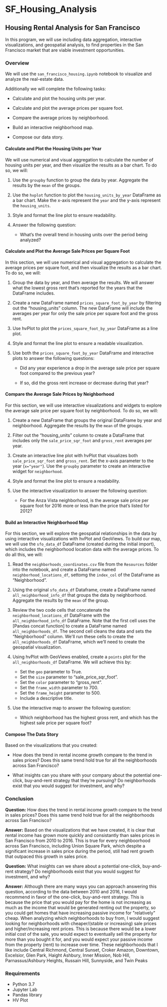 # SF_Housing_Analysis

## Housing Rental Analysis for San Francisco

In this program, we will use including data aggregation, interactive visualizations, and geospatial analysis, to find properties in the San Francisco market that are viable investment opportunities.

### Overview

We will use the `san_francisco_housing.ipynb` notebook to visualize and analyze the real-estate data.

Additionally we will complete the following tasks:

* Calculate and plot the housing units per year.

* Calculate and plot the average prices per square foot.

* Compare the average prices by neighborhood.

* Build an interactive neighborhood map.

* Compose our data story.

#### Calculate and Plot the Housing Units per Year

We will use numerical and visual aggregation to calculate the number of housing units per year, and then visualize the results as a bar chart. To do so, we will:

1. Use the `groupby` function to group the data by year. Aggregate the results by the `mean` of the groups.

2. Use the `hvplot` function to plot the `housing_units_by_year` DataFrame as a bar chart. Make the x-axis represent the `year` and the y-axis represent the `housing_units`.

3. Style and format the line plot to ensure readability.

4. Answer the following question:

    * What’s the overall trend in housing units over the period being analyzed?

#### Calculate and Plot the Average Sale Prices per Square Foot

In this section, we will use numerical and visual aggregation to calculate the average prices per square foot, and then visualize the results as a bar chart. To do so, we will:

1. Group the data by year, and then average the results. We will answer what the lowest gross rent that’s reported for the years that the DataFrame includes.

2. Create a new DataFrame named `prices_square_foot_by_year` by filtering out the “housing_units” column. The new DataFrame will include the averages per year for only the sale price per square foot and the gross rent.

3. Use hvPlot to plot the `prices_square_foot_by_year` DataFrame as a line plot.

4. Style and format the line plot to ensure a readable visualization.

5. Use both the `prices_square_foot_by_year` DataFrame and interactive plots to answer the following questions:

    * Did any year experience a drop in the average sale price per square foot compared to the previous year?

    * If so, did the gross rent increase or decrease during that year?

#### Compare the Average Sale Prices by Neighborhood

For this section, we will use interactive visualizations and widgets to explore the average sale price per square foot by neighborhood. To do so, we will:

1. Create a new DataFrame that groups the original DataFrame by year and neighborhood. Aggregate the results by the `mean` of the groups.

2. Filter out the “housing_units” column to create a DataFrame that includes only the `sale_price_sqr_foot` and `gross_rent` averages per year.

3. Create an interactive line plot with hvPlot that visualizes both `sale_price_sqr_foot` and `gross_rent`. Set the x-axis parameter to the year (`x="year"`). Use the `groupby` parameter to create an interactive widget for `neighborhood`.

4. Style and format the line plot to ensure a readability.

5. Use the interactive visualization to answer the following question:

    * For the Anza Vista neighborhood, is the average sale price per square foot for 2016 more or less than the price that’s listed for 2012? 

#### Build an Interactive Neighborhood Map

For this section, we will explore the geospatial relationships in the data by using interactive visualizations with hvPlot and GeoViews. To build our map, we will use the `sfo_data_df` DataFrame (created during the initial import), which includes the neighborhood location data with the average prices. To do all this, we will:

1. Read the `neighborhoods_coordinates.csv` file from the `Resources` folder into the notebook, and create a DataFrame named `neighborhood_locations_df`, settomg the `index_col` of the DataFrame as “Neighborhood”.

2. Using the original `sfo_data_df` Dataframe, create a DataFrame named `all_neighborhood_info_df` that groups the data by neighborhood. Aggregate the results by the `mean` of the group.

3. Review the two code cells that concatenate the `neighborhood_locations_df` DataFrame with the `all_neighborhood_info_df` DataFrame. Note that the first cell uses the [Pandas concat function] to create a DataFrame named `all_neighborhoods_df`. The second cell cleans the data and sets the “Neighborhood” column.  We'll run these cells to create the `all_neighborhoods_df` DataFrame, which we’ll need to create the geospatial visualization.

4. Using hvPlot with GeoViews enabled, create a `points` plot for the `all_neighborhoods_df` DataFrame. We will achieve this by:

    * Set the `geo` parameter to True.
    * Set the `size` parameter to “sale_price_sqr_foot”.
    * Set the `color` parameter to “gross_rent”.
    * Set the `frame_width` parameter to 700.
    * Set the `frame_height` parameter to 500.
    * Include a descriptive title.


5. Use the interactive map to answer the following question:

    * Which neighborhood has the highest gross rent, and which has the highest sale price per square foot?

#### Compose The Data Story

Based on the visualizations that you created:

* How does the trend in rental income growth compare to the trend in sales prices? Does this same trend hold true for all the neighborhoods across San Francisco?

* What insights can you share with your company about the potential one-click, buy-and-rent strategy that they're pursuing? Do neighborhoods exist that you would suggest for investment, and why?

### Conclusion 

**Question:**  How does the trend in rental income growth compare to the trend in sales prices? Does this same trend hold true for all the neighborhoods across San Francisco?

**Answer:** Based on the visualizations that we have created, it is clear that rental income has grown more quickly and consistantly than sales prices in San Francisco from 2010 to 2016.  This is true for every neighboorhood across San Francisco, including Union Square Park, which despite a significant increase in sales price during the period, still had rent growth that outpaced this growth in sales price.

**Question:** What insights can we share about a potential one-click, buy-and-rent strategy? Do neighborhoods exist that you would suggest for investment, and why?

**Answer:** Although there are many ways you can approach answering this question, according to the data between 2010 and 2016, I would recommend in favor of the one-click, buy-and-rent strategy.  This is because the price that you would pay for the home is not increasing as much as the income that would be generated renting out the property, so you could get homes that have increasing passive income for "relatively" cheap.  When analyzing which neighborhoods to buy from, I would suggest looking for neighborhoods with cheaper/(stable or increasing) sale prices and higher/increasing rent prices.  This is because there would be a lower initial cost of the sale, you would expect to eventually sell the property for more than you bought it for, and you would expect your passive income from the property (rent) to increase over time.  These neighborhoods that I like include Central Richmond, Central Sunset, Croker Amazon, Downtown, Excelsior, Glen Park, Haight Ashbury, Inner Mission, Nob Hill, Parnassus/Ashbury Heights, Russain Hill, Sunnyside, and Twin Peaks

### Requirements
* Python 3.7
* Jupyter Lab
* Pandas library
* HV Plot